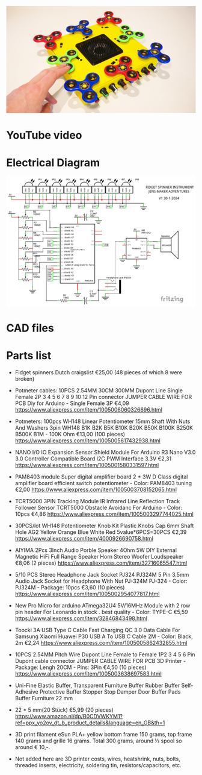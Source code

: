 ![Fidget spinner instrument](/Thumbnail_V1.png)
# YouTube video

# Electrical Diagram
![Electrical diagram](/FidgetSpinnerSynthV1_schem.png)

# CAD files


# Parts list
- Fidget spinners Dutch craigslist €25,00 (48 pieces of which 8 were broken)

- Potmeter cables: 10PCS 2.54MM 30CM 300MM Dupont Line Single Female 2P 3 4 5 6 7 8 9 10 12 Pin connector JUMPER CABLE WIRE FOR PCB Diy for Arduino - Single Female 3P €4,09
https://www.aliexpress.com/item/1005006060326696.html

- Potmeters: 100pcs WH148 Linear Potentiometer 15mm Shaft With Nuts And Washers 3pin WH148 B1K B2K B5K B10K B20K B50K B100K B250K B500K B1M - 100K Ohm €13,00 (100 pieces)
https://www.aliexpress.com/item/1005005617432938.html

- NANO I/O IO Expansion Sensor Shield Module For Arduino R3 Nano V3.0 3.0 Controller Compatible Board I2C PWM Interface 3.3V €2,31
https://www.aliexpress.com/item/1005001580331597.html

- PAM8403 module Super digital amplifier board 2 * 3W D Class digital amplifier board efficient switch potentiometer - Color: PAM8403 tuning €2,00
https://www.aliexpress.com/item/1005003708152065.html

- TCRT5000 3PIN Tracking Module IR Infrared Line Reflection Track Follower Sensor TCRT5000 Obstacle Avoidanc For Arduino - Color: 10pcs €4,86
https://www.aliexpress.com/item/1005003297744025.html

- 30PCS/lot WH148 Potentiometer Knob Kit Plastic Knobs Cap 6mm Shaft Hole AG2 Yellow Orange Blue White Red 5value*6PCS=30PCS €2,39
https://www.aliexpress.com/item/4000926690758.html

- AIYIMA 2Pcs 3Inch Audio Porble Speaker 4Ohm 5W DIY External Magnetic HiFi Full Range Speaker Horn Stereo Woofer Loudspeaker €8,06 (2 pieces)
https://www.aliexpress.com/item/32716065547.html

- 5/10 PCS Stereo Headphone Jack Socket PJ324 PJ324M 5 Pin 3.5mm Audio Jack Socket for Headphone With Nut PJ-324M PJ-324 - Color: PJ324M - Package: 10pcs €3,60 (10 pieces)
https://www.aliexpress.com/item/1005002954077817.html

- New Pro Micro for arduino ATmega32U4 5V/16MHz Module with 2 row pin header For Leonardo in stock . best quality - Color: TYPE-C €5,59
https://www.aliexpress.com/item/32846843498.html

- Toocki 3A USB Type C Cable Fast Charging QC 3.0 Data Cable For Samsung Xiaomi Huawei P30 USB A To USB C Cable 2M - Color: Black, 2m €2,24
https://www.aliexpress.com/item/1005005862432855.html

- 10PCS 2.54MM Pitch Wire Dupont Line Female to Female 1P2 3 4 5 6 Pin Dupont cable connector JUMPER CABLE WIRE FOR PCB 3D Printer - Package: Lengh 20CM - Pins: 3Pin €4,50 (10 pieces)
https://www.aliexpress.com/item/1005003638697583.html

- Uni-Fine Elastic Buffer, Transparent Furniture Buffer Rubber Buffer Self-Adhesive Protective Buffer Stopper Stop Damper Door Buffer Pads Buffer Furniture 22 mm
 - 22 * 5 mm(20 Stück) €5,99 (20 pieces) https://www.amazon.nl/dp/B0CDVWKYM1?ref=ppx_yo2ov_dt_b_product_details&language=en_GB&th=1

- 3D print filament eSun PLA+ yellow bottom frame 150 grams, top frame 140 grams and grille 16 grams. Total 300 grams, around ⅓ spool so around € 10,-.

- Not added here are 3D printer costs, wires, heatshrink, nuts, bolts, threaded inserts, electricity, soldering tin, resistors/capacitors, etc.
